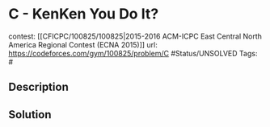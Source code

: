 # C - KenKen You Do It?

contest: [[CFICPC/100825/100825|2015-2016 ACM-ICPC East Central North America Regional Contest (ECNA 2015)]]
url: https://codeforces.com/gym/100825/problem/C
#Status/UNSOLVED
Tags: #

## Description

## Solution


